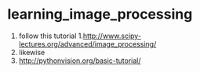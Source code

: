 # learning_image_processing

 1. follow this tutorial
  1.http://www.scipy-lectures.org/advanced/image_processing/
 1. likewise
  1. http://pythonvision.org/basic-tutorial/


